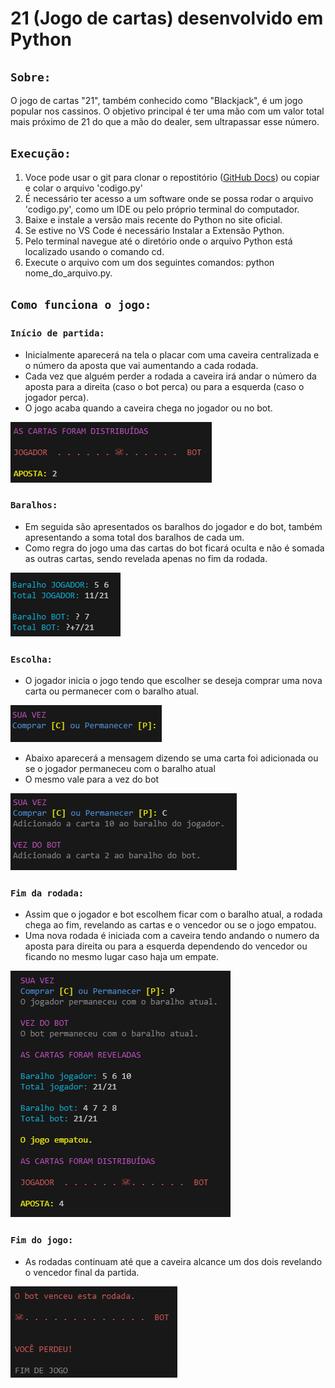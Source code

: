 # 21 (Jogo de cartas) desenvolvido em Python
## `Sobre:`
O jogo de cartas "21", também conhecido como "Blackjack", é um jogo popular nos cassinos. O objetivo principal é ter uma mão com um valor total mais próximo de 21 do que a mão do dealer, sem ultrapassar esse número. 

## `Execução:`
1. Voce pode usar o git para clonar o repostitório ([GitHub Docs](https://docs.github.com/pt/repositories/creating-and-managing-repositories/cloning-a-repository)) ou copiar e colar o arquivo 'codigo.py'
2. É necessário ter acesso a um software onde se possa rodar o arquivo 'codigo.py', como um IDE ou pelo próprio terminal do computador.
3. Baixe e instale a versão mais recente do Python no site oficial.
4. Se estive no VS Code é necessário Instalar a Extensão Python.
5. Pelo terminal navegue até o diretório onde o arquivo Python está localizado usando o comando cd.
6. Execute o arquivo com um dos seguintes comandos: python nome_do_arquivo.py.

## `Como funciona o jogo:`

### `Início de partida:`
* Inicialmente aparecerá na tela o placar com uma caveira centralizada e o número da aposta que vai aumentando a cada rodada.
* Cada vez que alguém perder a rodada a caveira irá andar o número da aposta para a direita (caso o bot perca) ou para a esquerda (caso o jogador perca).
* O jogo acaba quando a caveira chega no jogador ou no bot.

![placar](src/placar.PNG)

### `Baralhos:`

* Em seguida são apresentados os baralhos do jogador e do bot, também apresentando a soma total dos baralhos de cada um.
* Como regra do jogo uma das cartas do bot ficará oculta e não é somada as outras cartas, sendo revelada apenas no fim da rodada.

![baralho](src/baralho.PNG)

### `Escolha:`

* O jogador inicia o jogo tendo que escolher se deseja comprar uma nova carta ou permanecer com o baralho atual.

![escolha](src/escolha.PNG)

* Abaixo aparecerá a mensagem dizendo se uma carta foi adicionada ou se o jogador permaneceu com o baralho atual
* O mesmo vale para a vez do bot

![acao](src/acao.PNG)

### `Fim da rodada:`

* Assim que o jogador e bot escolhem ficar com o baralho atual, a rodada chega ao fim, revelando as cartas e o vencedor ou se o jogo empatou.
* Uma nova rodada é iniciada com a caveira tendo andando o numero da aposta para direita ou para a esquerda dependendo do vencedor ou ficando no mesmo lugar caso haja um empate.

![rodada](src/rodada.PNG)

### `Fim do jogo:`

* As rodadas continuam até que a caveira alcance um dos dois revelando o vencedor final da partida.

![final](src/final.PNG)
